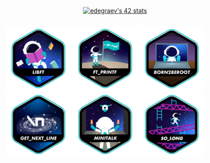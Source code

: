 <div align="center" style="display: grid; place-content: center;">

[![edegraev's 42 stats](https://badge.mediaplus.ma/darkblue/edegraev?1337Badge=off&UM6P=off)](https://github.com/oakoudad/badge42)

</div>

[<img src="../badges/libfte.png"/>](https://github.com/enzodeg42/libft)
[<img src="../badges/ft_printfe.png"/>](https://github.com/enzodeg42/ft_printf)
[<img src="../badges/born2beroote.png"/>](https://github.com/enzodeg42/born2beroot)
[<img src="../badges/get_next_linee.png"/>](https://github.com/enzodeg42/get_next_line)
[<img src="../badges/minitalke.png"/>](https://github.com/enzodeg42/minitalk)
[<img src="../badges/so_longe.png"/>](https://github.com/enzodeg42/so_long)
